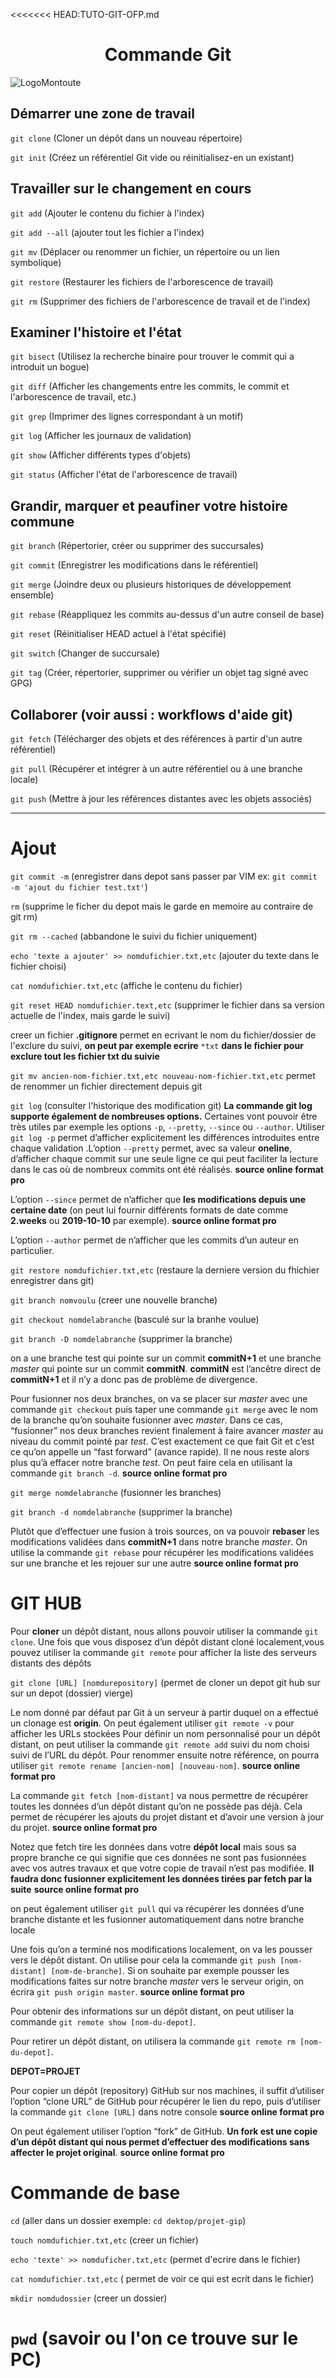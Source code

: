 <<<<<<< HEAD:TUTO-GIT-OFP.md
 
<h1 style="text-align: center;">Commande Git</h1>

 ![LogoMontoute](https://www.cjoint.com/doc/22_12/LLbnfAjI0Ec_Frame-1-3-.png)

## Démarrer une zone de travail

 `git clone` (Cloner un dépôt dans un nouveau répertoire)

`git init` (Créez un référentiel Git vide ou réinitialisez-en un existant)

## Travailler sur le changement en cours 

`git add` (Ajouter le contenu du fichier à l'index)

`git add --all` (ajouter tout les fichier a l'index)

`git mv` (Déplacer ou renommer un fichier, un répertoire ou un lien symbolique)

`git restore` (Restaurer les fichiers de l'arborescence de travail)

`git rm` (Supprimer des fichiers de l'arborescence de travail et de l'index)

## Examiner l'histoire et l'état


`git bisect` (Utilisez la recherche binaire pour trouver le commit qui a introduit un bogue)

`git diff` (Afficher les changements entre les commits, le commit et l'arborescence de travail, etc.)

`git grep` (Imprimer des lignes correspondant à un motif)

`git log` (Afficher les journaux de validation)

`git show` (Afficher différents types d'objets)

`git status` (Afficher l'état de l'arborescence de travail)

## Grandir, marquer et peaufiner votre histoire commune

`git branch` (Répertorier, créer ou supprimer des succursales)

`git commit` (Enregistrer les modifications dans le référentiel)

`git merge` (Joindre deux ou plusieurs historiques de développement ensemble)

`git rebase` (Réappliquez les commits au-dessus d'un autre conseil de base)

`git reset` (Réinitialiser HEAD actuel à l'état spécifié)

`git switch` (Changer de succursale)

`git tag` (Créer, répertorier, supprimer ou vérifier un objet tag signé avec GPG)


## Collaborer (voir aussi : workflows d'aide git)

`git fetch` (Télécharger des objets et des références à partir d'un autre référentiel)

`git pull` (Récupérer et intégrer à un autre référentiel ou à une branche locale)

`git push` (Mettre à jour les références distantes avec les objets associés)






_____________________________________________________________________________________________________________________






# Ajout



`git commit -m` (enregistrer dans depot sans passer par VIM ex: `git commit -m 'ajout du fichier test.txt'`)

`rm` (supprime le ficher du depot mais le garde en memoire au contraire de git rm)

`git rm --cached` (abbandone le suivi du fichier uniquement)

`echo 'texte a ajouter' >> nomdufichier.txt,etc` (ajouter du texte dans le fichier choisi)

`cat nomdufichier.txt,etc` (affiche le contenu du fichier)

`git reset HEAD nomdufichier.text,etc` (supprimer le fichier dans sa version actuelle de l'index, mais garde le suivi)

creer un fichier **.gitignore** permet en ecrivant le nom du fichier/dossier de l'exclure du suivi, **on peut par exemple ecrire** `*txt` **dans le fichier pour exclure tout les fichier txt du suivie**

`git mv ancien-nom-fichier.txt,etc nouveau-nom-fichier.txt,etc` permet de renommer un fichier directement depuis git



`git log` (consulter l'historique des modification git) **La commande git log supporte également de nombreuses options.** Certaines vont pouvoir être très utiles par exemple les options `-p`, `--pretty`, `--since` ou `--author`.
Utiliser `git log -p` permet d’afficher explicitement les différences introduites entre chaque validation .L’option `--pretty` permet, avec sa valeur **oneline**, d’afficher chaque commit sur une seule ligne ce qui peut faciliter la lecture dans le cas où de nombreux commits ont été réalisés. **source online format pro**


L’option `--since` permet de n’afficher que **les modifications depuis une certaine date** (on peut lui fournir différents formats de date comme **2.weeks** ou **2019-10-10** par exemple). **source online format pro**

L’option `--author` permet de n’afficher que les commits d’un auteur en particulier.



`git restore nomdufichier.txt,etc` (restaure la derniere version du fhichier enregistrer dans git)

`git branch nomvoulu` (creer une nouvelle branche)

`git checkout nomdelabranche` (basculé sur la branhe voulue)

`git branch -D nomdelabranche` (supprimer la branche)

 on a une branche test qui pointe sur un commit **commitN+1** et une branche *master* qui pointe sur un commit **commitN**. **commitN** est l’ancêtre direct de **commitN+1** et il n’y a donc pas de problème de divergence.

Pour fusionner nos deux branches, on va se placer sur *master* avec une commande `git checkout` puis taper une commande `git merge` avec le nom de la branche qu’on souhaite fusionner avec *master*.
Dans ce cas, “fusionner” nos deux branches revient finalement à faire avancer *master* au niveau du commit pointé par *test*. C’est exactement ce que fait Git et c’est ce qu’on appelle un “fast forward” (avance rapide).
Il ne nous reste alors plus qu’à effacer notre branche *test*. On peut faire cela en utilisant la commande `git branch -d`. **source online format pro**

`git merge nomdelabranche` (fusionner les branches)

`git branch -d nomdelabranche` (supprimer la branche)

Plutôt que d’effectuer une fusion à trois sources, on va pouvoir **rebaser** les modifications validées dans **commitN+1** dans notre branche *master*. On utilise la commande `git rebase` pour récupérer les modifications validées sur une branche et les rejouer sur une autre **source online format pro**

# GIT HUB

Pour **cloner** un dépôt distant, nous allons pouvoir utiliser la commande `git clone`. Une fois que vous disposez d’un dépôt distant cloné localement,vous pouvez utiliser la commande `git remote` pour afficher la liste des serveurs distants des dépôts

`git clone [URL] [nomdurepository]` (permet de cloner un depot git hub sur sur un depot (dossier) vierge)

Le nom donné par défaut par Git à un serveur à partir duquel on a effectué un clonage est **origin**.
 On peut également utiliser `git remote -v` pour afficher les URLs stockées
Pour définir un nom personnalisé pour un dépôt distant, on peut utiliser la commande `git remote add` suivi du nom choisi suivi de l’URL du dépôt.
Pour renommer ensuite notre référence, on pourra utiliser `git remote rename [ancien-nom] [nouveau-nom]`. **source online format pro**

La commande `git fetch [nom-distant]` va nous permettre de récupérer toutes les données d’un dépôt distant qu’on ne possède pas déjà.
Cela permet de récupérer les ajouts du projet distant et d’avoir une version à jour du projet. **source online format pro**

Notez que fetch tire les données dans votre **dépôt local** mais sous sa propre branche ce qui signifie que ces données ne sont pas fusionnées avec vos autres travaux et que votre copie de travail n’est pas modifiée. 
**Il faudra donc fusionner explicitement les données tirées par fetch par la suite**  **source online format pro**

on peut également utiliser `git pull` qui va récupérer les données d’une branche distante et les fusionner automatiquement dans notre branche locale

Une fois qu’on a terminé nos modifications localement, on va les pousser vers le dépôt distant. On utilise pour cela la commande `git push [nom-distant] [nom-de-branche]`. 
Si on souhaite par exemple pousser les modifications faites sur notre branche *master* vers le serveur origin, on écrira `git push origin master`. **source online format pro**

Pour obtenir des informations sur un dépôt distant, on peut utiliser la commande `git remote show [nom-du-depot]`.

Pour retirer un dépôt distant, on utilisera la commande `git remote rm [nom-du-depot]`.


**DEPOT=PROJET** 

Pour copier un dépôt (repository) GitHub sur nos machines, il suffit d’utiliser l’option “clone URL” de GitHub pour récupérer le lien du repo, puis d’utiliser la commande `git clone [URL]` dans notre console **source online format pro**

On peut également utiliser l’option “fork” de GitHub. **Un fork est une copie d’un dépôt distant qui nous permet d’effectuer des modifications sans affecter le projet original**. **source online format pro**



# Commande de base



`cd` (aller dans un dossier exemple: `cd dektop/projet-gip`)

`touch nomdufichier.txt,etc` (creer un fichier)

`echo 'texte' >> nomduficher.txt,etc` (permet d'ecrire dans le fichier)

`cat nomdufichier.txt,etc` ( permet de voir ce qui est ecrit dans le fichier)

`mkdir nomdudossier` (creer un dossier)

`pwd` (savoir ou l'on ce trouve sur le PC)
=======
 
